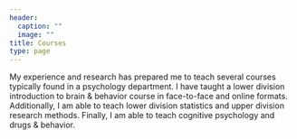 ```yaml
---
header:
  caption: ""
  image: ""
title: Courses
type: page
---
```


My experience and research has prepared me to teach several courses typically found in a psychology department. I have taught a lower division introduction to brain & behavior course in face-to-face and online formats. Additionally, I am able to teach lower division statistics and upper division research methods. Finally, I am able to teach cognitive psychology and drugs & behavior.
